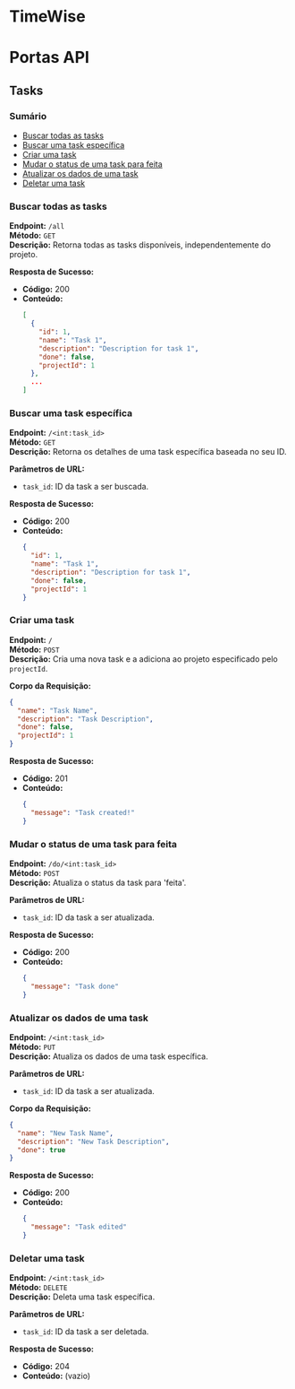 # TimeWise
# Portas API
## Tasks

### Sumário
- [Buscar todas as tasks](#buscar-todas-as-tasks)
- [Buscar uma task específica](#buscar-uma-task-específica)
- [Criar uma task](#criar-uma-task)
- [Mudar o status de uma task para feita](#mudar-o-status-de-uma-task-para-feita)
- [Atualizar os dados de uma task](#atualizar-os-dados-de-uma-task)
- [Deletar uma task](#deletar-uma-task)
  
### Buscar todas as tasks

**Endpoint:** `/all`  
**Método:** `GET`  
**Descrição:** Retorna todas as tasks disponíveis, independentemente do projeto.

**Resposta de Sucesso:**
- **Código:** 200
- **Conteúdo:**
    ```json
    [
      {
        "id": 1,
        "name": "Task 1",
        "description": "Description for task 1",
        "done": false,
        "projectId": 1
      },
      ...
    ]
    ```

### Buscar uma task específica

**Endpoint:** `/<int:task_id>`  
**Método:** `GET`  
**Descrição:** Retorna os detalhes de uma task específica baseada no seu ID.

**Parâmetros de URL:**
- `task_id`: ID da task a ser buscada.

**Resposta de Sucesso:**
- **Código:** 200
- **Conteúdo:**
    ```json
    {
      "id": 1,
      "name": "Task 1",
      "description": "Description for task 1",
      "done": false,
      "projectId": 1
    }
    ```

### Criar uma task

**Endpoint:** `/`  
**Método:** `POST`  
**Descrição:** Cria uma nova task e a adiciona ao projeto especificado pelo `projectId`.

**Corpo da Requisição:**
```json
{
  "name": "Task Name",
  "description": "Task Description",
  "done": false,
  "projectId": 1
}
```

**Resposta de Sucesso:**
- **Código:** 201
- **Conteúdo:**
    ```json
    {
      "message": "Task created!"
    }
    ```

### Mudar o status de uma task para feita

**Endpoint:** `/do/<int:task_id>`  
**Método:** `POST`  
**Descrição:** Atualiza o status da task para 'feita'.

**Parâmetros de URL:**
- `task_id`: ID da task a ser atualizada.

**Resposta de Sucesso:**
- **Código:** 200
- **Conteúdo:**
    ```json
    {
      "message": "Task done"
    }
    ```

### Atualizar os dados de uma task

**Endpoint:** `/<int:task_id>`  
**Método:** `PUT`  
**Descrição:** Atualiza os dados de uma task específica.

**Parâmetros de URL:**
- `task_id`: ID da task a ser atualizada.

**Corpo da Requisição:**
```json
{
  "name": "New Task Name",
  "description": "New Task Description",
  "done": true
}
```

**Resposta de Sucesso:**
- **Código:** 200
- **Conteúdo:**
    ```json
    {
      "message": "Task edited"
    }
    ```

### Deletar uma task

**Endpoint:** `/<int:task_id>`  
**Método:** `DELETE`  
**Descrição:** Deleta uma task específica.

**Parâmetros de URL:**
- `task_id`: ID da task a ser deletada.

**Resposta de Sucesso:**
- **Código:** 204
- **Conteúdo:** (vazio)